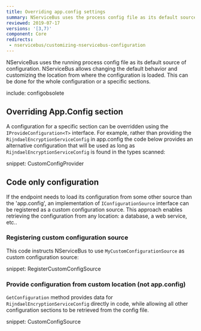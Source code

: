 ```yaml
---
title: Overriding app.config settings
summary: NServiceBus uses the process config file as its default source of configuration.
reviewed: 2019-07-17
versions: '[3,7)'
component: Core
redirects:
 - nservicebus/customizing-nservicebus-configuration
---
```


NServiceBus uses the running process config file as its default source of configuration. NServiceBus allows changing the default behavior and customizing the location from where the configuration is loaded. This can be done for the whole configuration or a specific sections.

include: configobsolete


## Overriding App.Config section

A configuration for a specific section can be overridden using the `IProvideConfiguration<T>` interface. For example, rather than providing the `RijndaelEncryptionServiceConfig` in app.config the code below provides an alternative configuration that will be used as long as `RijndaelEncryptionServiceConfig` is found in the types scanned: 

snippet: CustomConfigProvider


## Code only configuration

If the endpoint needs to load its configuration from some other source than the 'app.config', an implementation of `IConfigurationSource` interface can be registered as a custom configuration source. This approach enables retrieving the configuration from any location: a database, a web service, etc..


### Registering custom configuration source

This code instructs NServiceBus to use `MyCustomConfigurationSource` as custom configuration source:

snippet: RegisterCustomConfigSource

### Provide configuration from custom location (not app.config)

`GetConfiguration` method provides data for `RijndaelEncryptionServiceConfig` directly in code, while allowing all other configuration sections to be retrieved from the config file.

snippet: CustomConfigSource
